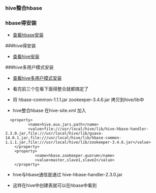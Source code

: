 ### hive整合hbase

### hbase得安装
- [查看hbase安装](hbase.md) 

###hive得安装
- [查看hive安装](hive.md)

###hive多用户模式安装
- [查看hive多用户模式安装](hive多用户模式.md)

- 看完前三个在看下面得整合就都搞定了

- 将 hbase-common-1.1.1.jar zookeeper-3.4.6.jar 拷贝到hive/lib中

- hive整合hbase 在hive-site.xml 加入

```$xslt
  <property>
          <name>hive.aux.jars.path</name>
          <value>file:///usr/local/hive/lib/hive-hbase-handler-2.3.0.jar,file:///usr/local/hive/lib/guava-14.0.1.jar,file:///usr/local/hive/lib/hbase-common-1.1.1.jar,file:///usr/local/hive/lib/zookeeper-3.4.6.jar</value>
    </property>
    <property>
             <name>hbase.zookeeper.quorum</name>
             <value>master,slave1,slave2</value>
    </property>

```

- hive与hbase通信是通过 hive-hbase-handler-2.3.0.jar

- 这样在hive中创建表就可以在hbase中看到

